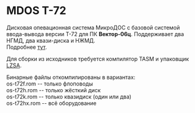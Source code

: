 # MDOS T-72
Дисковая опевационная система МикроДОС с базовой системой ввода-вывода версии Т-72 для ПК <b>Вектор-06ц</b>.
Поддерживает два НГМД, два квази-диска и НЖМД.<br>
Подробнее [тут](https://zx-pk.ru/threads/9488-vektor-06ts-operatsionnye-sistemy.html).

Для сборки из исходников требуется компилятор TASM и упаковщик [LZSA](https://github.com/emmanuel-marty/lzsa).

Бинарные файлы откомпилированы в вариантах:<br>
os-t72f.rom -- только флоповоды<br>
os-t72h.rom -- только жёсткий диск<br>
os-t72k.rom -- только квазидиск (один или два)<br>
os-t72hx.rom -- всё оборудование

